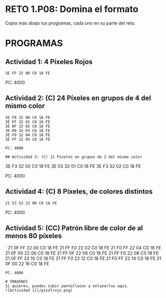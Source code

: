 # RETO 1.P08: Domina el formato
Copia más abajo tus programas, cada uno en su parte del reto.

# PROGRAMAS

## Actividad 1: 4 Píxeles Rojos
```
3E FF 22 00 C0 18 FE
```
PC: 4000

## Actividad 2: (C) 24 Píxeles en grupos de 4 del mismo color
```
3E F0 32 00 C0 18 FE
3E FF 32 01 C0 18 FE
3E 0F 32 02 C0 18 FE
3E 00 32 03 C0 18 FE
3E F0 32 04 C0 18 FE
3E FF 32 05 C0 18 FE

PC: 4000

## Actividad 3: (C) 12 Píxeles en grupos de 2 del mismo color
```
3E F3 32 00 C0 18 FE
3E 03 32 01 C0 18 FE
3E F3 32 02 C0 18 FE

PC: 4000

## Actividad 4: (C) 8 Píxeles, de colores distintos
```
21 53 53 22 00 C0 18 FE
```
PC: 4000
## Actividad 5: (CC) Patrón libre de color de al menos 80 píxeles

`
21 0F FF 22 00 C0 18 FE
21 FF F0 22 02 C0 18 FE
21 F0 FF 22 04 C0 18 FE
21 0F 00 22 06 C0 18 FE
21 FF 0F 22 06 C0 18 FE
21 FF F0 22 08 C0 18 FE
21 0F FF 22 10 C0 18 FE
21 FF F0 22 12 C0 18 FE
21 F0 FF 22 14 C0 18 FE
21 0F 00 22 16 C0 18 FE

```
PC: 4000

# IMAGENES
Si quieres, puedes subir pantallazos y enlazarlos aquí.
![Actividad 1](/pixelrojo.png)

